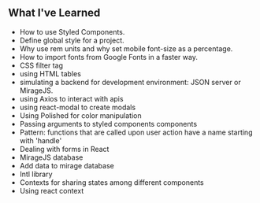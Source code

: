 ## What I've Learned
- How to use Styled Components.
- Define global style for a project.
- Why use rem units and why set mobile font-size as a percentage.
- How to import fonts from Google Fonts in a faster way.
- CSS filter tag
- using HTML tables
- simulating a backend for development environment: JSON server or MirageJS.
- using Axios to interact with apis
- using react-modal to create modals
- Using Polished for color manipulation
- Passing arguments to styled components components
- Pattern: functions that are called upon user action have a name starting with 'handle'
- Dealing with forms in React
- MirageJS database
- Add data to mirage database
- Intl library
- Contexts for sharing states among different components
- Using react context